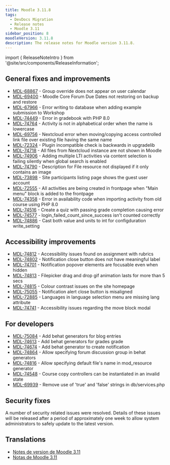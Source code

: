 ```yaml
---
title: Moodle 3.11.8
tags:
  - DevDocs Migration
  - Release notes
  - Moodle 3.11
sidebar_position: 8
moodleVersion: 3.11.8
description: The release notes for Moodle version 3.11.8.
---
```


import { ReleaseNoteIntro } from '@site/src/components/ReleaseInformation';

<ReleaseNoteIntro releaseName={frontMatter.moodleVersion} />

## General fixes and improvements

<!-- cspell:disable -->
- [MDL-68867](https://tracker.moodle.org/browse/MDL-68867) - Group override does not appear on user calendar
- [MDL-69400](https://tracker.moodle.org/browse/MDL-69400) - Moodle Core Forum Due Dates not restoring on backup and restore
- [MDL-67966](https://tracker.moodle.org/browse/MDL-67966) - Error writing to database when adding example submission to Workshop
- [MDL-74449](https://tracker.moodle.org/browse/MDL-74449) - Error in gradebook with PHP 8.0
- [MDL-74764](https://tracker.moodle.org/browse/MDL-74764) - Activity is not in alphabetical order when the name is lowercase
- [MDL-69756](https://tracker.moodle.org/browse/MDL-69756) - Nextcloud error when moving/copying access controlled link file over existing file having the same name
- [MDL-72324](https://tracker.moodle.org/browse/MDL-72324) - Plugin incompatible check is backwards in upgradelib
- [MDL-74718](https://tracker.moodle.org/browse/MDL-74718) - All files from Nextcloud instance are not shown in Moodle
- [MDL-74906](https://tracker.moodle.org/browse/MDL-74906) - Adding multiple LTI activities via content selection is failing silently when global search is enabled
- [MDL-74790](https://tracker.moodle.org/browse/MDL-74790) - Description for File resource not displayed if it only contains an image
- [MDL-73898](https://tracker.moodle.org/browse/MDL-73898) - Site participants listing page shows the guest user account
- [MDL-72555](https://tracker.moodle.org/browse/MDL-72555) - All activities are being created in frontpage when "Main menu" block is added to the frontpage
- [MDL-74358](https://tracker.moodle.org/browse/MDL-74358) - Error in availability code when importing activity from old course using PHP 8.0
- [MDL-74516](https://tracker.moodle.org/browse/MDL-74516) - Create a quiz with passing grade completion causing error
- [MDL-74577](https://tracker.moodle.org/browse/MDL-74577) - login_failed_count_since_success isn't counted correctly
- [MDL-74886](https://tracker.moodle.org/browse/MDL-74886) - Cast both value and units to int for configduration write_setting
<!-- cspell:enable -->

## Accessibility improvements

<!-- cspell:disable -->
- [MDL-74812](https://tracker.moodle.org/browse/MDL-74812) - Accessibility issues found on assignment with rubrics
- [MDL-74802](https://tracker.moodle.org/browse/MDL-74802) - Notification close button does not have meaningful label
- [MDL-74701](https://tracker.moodle.org/browse/MDL-74701) - Notification popover elements are focusable even when hidden
- [MDL-74813](https://tracker.moodle.org/browse/MDL-74813) - Filepicker drag and drop gif animation lasts for more than 5 secs
- [MDL-74815](https://tracker.moodle.org/browse/MDL-74815) - Colour contrast issues on the site homepage
- [MDL-75055](https://tracker.moodle.org/browse/MDL-75055) - Notification alert close button is misaligned
- [MDL-72885](https://tracker.moodle.org/browse/MDL-72885) - Languages in language selection menu are missing lang attribute
- [MDL-74741](https://tracker.moodle.org/browse/MDL-74741) - Accessibility issues regarding the move block modal
<!-- cspell:enable -->

## For developers

<!-- cspell:disable -->
- [MDL-75084](https://tracker.moodle.org/browse/MDL-75084) - Add behat generators for blog entries
- [MDL-74613](https://tracker.moodle.org/browse/MDL-74613) - Add behat generators for grades grade
- [MDL-74674](https://tracker.moodle.org/browse/MDL-74674) - Add behat generator to create notification
- [MDL-74864](https://tracker.moodle.org/browse/MDL-74864) - Allow specifying forum discussion group in behat generators
- [MDL-74816](https://tracker.moodle.org/browse/MDL-74816) - Allow specifying default file's name in mod_resource generator
- [MDL-74548](https://tracker.moodle.org/browse/MDL-74548) - Course copy controllers can be instantiated in an invalid state
- [MDL-69939](https://tracker.moodle.org/browse/MDL-69939) - Remove use of 'true' and 'false' strings in db/services.php
<!-- cspell:enable -->

## Security fixes

A number of security related issues were resolved. Details of these issues will be released after a period of approximately one week to allow system administrators to safely update to the latest version.

## Translations

- [Notes de version de Moodle 3.11](https://docs.moodle.org/fr/Notes_de_version_de_Moodle_3.11)
- [Notas de Moodle 3.11](https://docs.moodle.org/es/Notas_de_Moodle_3.11)
